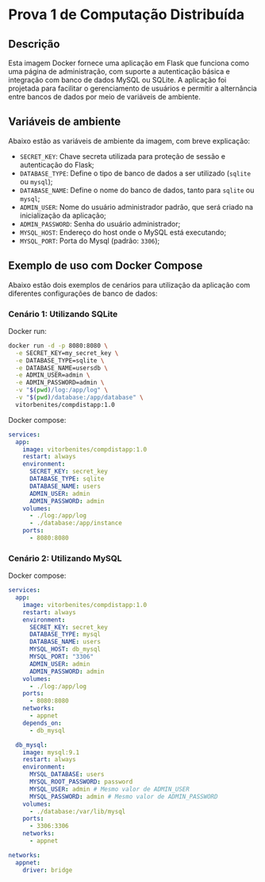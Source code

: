 # Prova 1 de Computação Distribuída

## Descrição 

Esta imagem Docker fornece uma aplicação em Flask que funciona como uma página de administração, com suporte a autenticação básica e integração com banco de dados MySQL ou SQLite. A aplicação foi projetada para facilitar o gerenciamento de usuários e permitir a alternância entre bancos de dados por meio de variáveis de ambiente.

## Variáveis de ambiente

Abaixo estão as variáveis de ambiente da imagem, com breve explicação:

- `SECRET_KEY`: Chave secreta utilizada para proteção de sessão e autenticação do Flask;
- `DATABASE_TYPE`: Define o tipo de banco de dados a ser utilizado (`sqlite` ou `mysql`);
- `DATABASE_NAME`: Define o nome do banco de dados, tanto para `sqlite` ou `mysql`;
- `ADMIN_USER`: Nome do usuário administrador padrão, que será criado na inicialização da aplicação;
- `ADMIN_PASSWORD`: Senha do usuário administrador;
- `MYSQL_HOST`: Endereço do host onde o MySQL está executando;
- `MYSQL_PORT`: Porta do Mysql (padrão: `3306`);

## Exemplo de uso com Docker Compose

Abaixo estão dois exemplos de cenários para utilização da aplicação com diferentes configurações de banco de dados:

### Cenário 1: Utilizando SQLite

Docker run:

```bash
docker run -d -p 8080:8080 \
  -e SECRET_KEY=my_secret_key \
  -e DATABASE_TYPE=sqlite \
  -e DATABASE_NAME=usersdb \
  -e ADMIN_USER=admin \
  -e ADMIN_PASSWORD=admin \
  -v "$(pwd)/log:/app/log" \
  -v "$(pwd)/database:/app/database" \
  vitorbenites/compdistapp:1.0
```

Docker compose:

```yaml
services:
  app:
    image: vitorbenites/compdistapp:1.0
    restart: always
    environment:
      SECRET_KEY: secret_key
      DATABASE_TYPE: sqlite
      DATABASE_NAME: users
      ADMIN_USER: admin
      ADMIN_PASSWORD: admin
    volumes:
      - ./log:/app/log
      - ./database:/app/instance
    ports:
      - 8080:8080
```

### Cenário 2: Utilizando MySQL

Docker compose:

```yaml
services:
  app:
    image: vitorbenites/compdistapp:1.0
    restart: always
    environment:
      SECRET_KEY: secret_key
      DATABASE_TYPE: mysql
      DATABASE_NAME: users
      MYSQL_HOST: db_mysql
      MYSQL_PORT: "3306"
      ADMIN_USER: admin
      ADMIN_PASSWORD: admin
    volumes:
      - ./log:/app/log
    ports:
      - 8080:8080
    networks:
      - appnet
    depends_on:
      - db_mysql

  db_mysql:
    image: mysql:9.1
    restart: always
    environment:
      MYSQL_DATABASE: users
      MYSQL_ROOT_PASSWORD: password
      MYSQL_USER: admin # Mesmo valor de ADMIN_USER
      MYSQL_PASSWORD: admin # Mesmo valor de ADMIN_PASSWORD
    volumes:
      - ./database:/var/lib/mysql
    ports:
      - 3306:3306
    networks:
      - appnet

networks:
  appnet:
    driver: bridge
```
